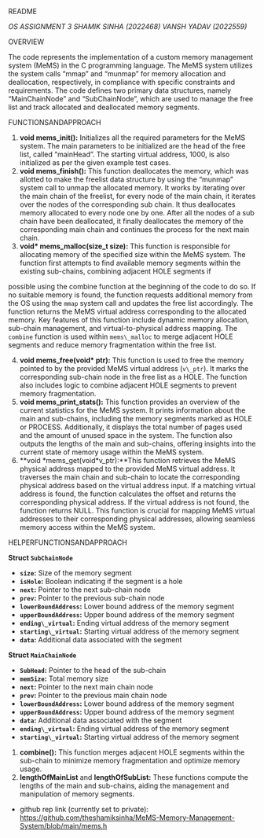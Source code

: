 ﻿README

*OS ASSIGNMENT 3       SHAMIK SINHA (2022468) VANSH YADAV (2022559)*

OVERVIEW

The code represents the implementation of a custom memory management system (MeMS) in the C programming language. The MeMS system utilizes the system calls “mmap” and “munmap” for memory allocation and deallocation, respectively, in compliance with specific constraints and requirements. The code defines two primary data structures, namely “MainChainNode” and “SubChainNode”, which are used to manage the free list and track allocated and deallocated memory segments.

FUNCTIONSANDAPPROACH

1. **void mems\_init():** Initializes all the required parameters for the MeMS system. The main parameters to be initialized are the head of the free list, called “mainHead”. The starting virtual address, 1000, is also initialized as per the given example test cases.
1. **void mems\_finish():** This function deallocates the memory, which was allotted to make the freelist data structure by using the “munmap” system call to unmap the allocated memory. It works by iterating over the main chain of the freelist, for every node of the main chain, it iterates over the nodes of the corresponding sub chain. It thus deallocates memory allocated to every node one by one. After all the nodes of a sub chain have been deallocated, it finally deallocates the memory of the corresponding main chain and continues the process for the next main chain.
1. **void\* mems\_malloc(size\_t size):** This function is responsible for allocating memory of the specified size within the MeMS system. The function first attempts to find available memory segments within the existing sub-chains, combining adjacent HOLE segments if

possible using the combine function at the beginning of the code to do so. If no suitable memory is found, the function requests additional memory from the OS using the `mmap` system call and updates the free list accordingly. The function returns the MeMS virtual address corresponding to the allocated memory. Key features of this function include dynamic memory allocation, sub-chain management, and virtual-to-physical address mapping. The `combine` function is used within `mems\_malloc` to merge adjacent HOLE segments and reduce memory fragmentation within the free list.

4. **void mems\_free(void\* ptr):** This function is used to free the memory pointed to by the provided MeMS virtual address (`v\_ptr`). It marks the corresponding sub-chain node in the free list as a HOLE. The function also includes logic to combine adjacent HOLE segments to prevent memory fragmentation.
4. **void mems\_print\_stats():** This function provides an overview of the current statistics for the MeMS system. It prints information about the main and sub-chains, including the memory segments marked as HOLE or PROCESS. Additionally, it displays the total number of pages used and the amount of unused space in the system. The function also outputs the lengths of the main and sub-chains, offering insights into the current state of memory usage within the MeMS system.
4. **void \*mems\_get(void\*v\_ptr):**This function retrieves the MeMS physical address mapped to the provided MeMS virtual address. It traverses the main chain and sub-chain to locate the corresponding physical address based on the virtual address input. If a matching virtual address is found, the function calculates the offset and returns the corresponding physical address. If the virtual address is not found, the function returns NULL. This function is crucial for mapping MeMS virtual addresses to their corresponding physical addresses, allowing seamless memory access within the MeMS system.

HELPERFUNCTIONSANDAPPROACH

**Struct `SubChainNode`**

- **`size`:** Size of the memory segment
- **`isHole`:** Boolean indicating if the segment is a hole
- **`next`:** Pointer to the next sub-chain node
- **`prev`:** Pointer to the previous sub-chain node
- **`lowerBoundAddress`:** Lower bound address of the memory segment
- **`upperBoundAddress`:** Upper bound address of the memory segment
- **`ending\_virtual`:** Ending virtual address of the memory segment
- **`starting\_virtual`:** Starting virtual address of the memory segment
- **`data`:** Additional data associated with the segment

**Struct `MainChainNode`**

- **`SubHead`:** Pointer to the head of the sub-chain
- **`memSize`:** Total memory size
- **`next`:** Pointer to the next main chain node
- **`prev`:** Pointer to the previous main chain node
- **`lowerBoundAddress`:** Lower bound address of the memory segment
- **`upperBoundAddress`:** Upper bound address of the memory segment
- **`data`:** Additional data associated with the segment
- **`ending\_virtual`:** Ending virtual address of the memory segment
- **`starting\_virtual`:** Starting virtual address of the memory segment
1. **combine():** This function merges adjacent HOLE segments within the sub-chain to minimize memory fragmentation and optimize memory usage.
1. **lengthOfMainList** and **lengthOfSubList:** These functions compute the lengths of the main and sub-chains, aiding the management and manipulation of memory segments.



- github rep link (currently set to private): https://github.com/theshamiksinha/MeMS-Memory-Management-System/blob/main/mems.h
